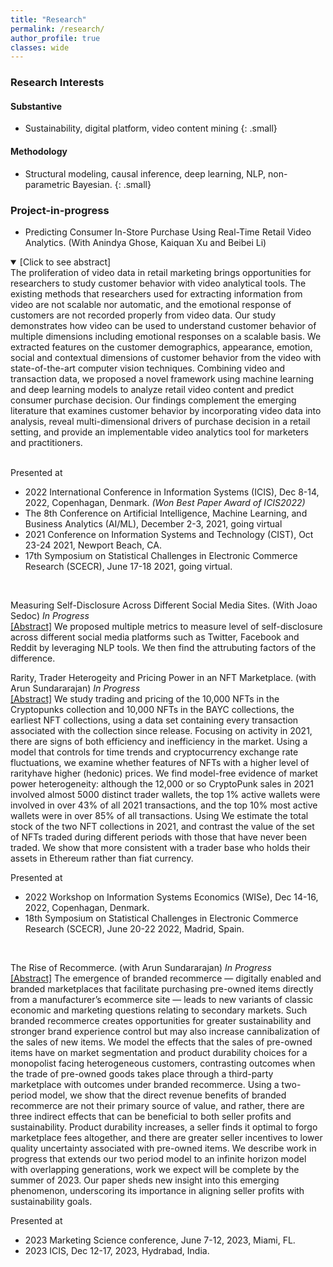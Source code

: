 ```yaml
---
title: "Research"
permalink: /research/
author_profile: true
classes: wide
---
```


### Research Interests

#### Substantive
- Sustainability, digital platform, video content mining
{: .small}
#### Methodology
- Structural modeling, causal inference, deep learning, NLP, non-parametric Bayesian.
{: .small}

### Project-in-progress
* Predicting Consumer In-Store Purchase Using Real-Time Retail Video Analytics. (With Anindya Ghose, Kaiquan Xu and Beibei Li) 
<details open>
  <summary>[Click to see abstract]</summary>
  The proliferation of video data in retail marketing brings opportunities for researchers to study customer behavior with video analytical tools. The existing methods that researchers used for extracting information from video are not scalable nor automatic, and the emotional response of customers are not recorded properly from video data. Our study demonstrates how video can be used to understand customer behavior of multiple dimensions including emotional responses on a scalable basis. We extracted features on the customer demographics, appearance, emotion, social and contextual dimensions of customer behavior from the video with state-of-the-art computer vision techniques. Combining video and transaction data, we proposed a novel framework using machine learning and deep learning models to analyze retail video content and predict consumer purchase decision. Our findings complement the emerging literature that examines customer behavior by incorporating video data into analysis, reveal multi-dimensional drivers of purchase decision in a retail setting, and provide an implementable video analytics tool for marketers and practitioners. 
</details>

<br>

Presented at
  - 2022 International Conference in Information Systems (ICIS), Dec 8-14, 2022, Copenhagan, Denmark. *(Won Best Paper Award of ICIS2022)*
  - The 8th Conference on Artificial Intelligence, Machine Learning, and Business Analytics (AI/ML), December 2-3, 2021, going virtual
  - 2021 Conference on Information Systems and Technology (CIST), Oct 23-24 2021, Newport Beach, CA.
  - 17th Symposium on Statistical Challenges in Electronic Commerce Research (SCECR), June 17-18 2021, going virtual. 
<br>

Measuring Self-Disclosure Across Different Social Media Sites. (With Joao Sedoc) *In Progress* <br>
<ins>[Abstract]</ins>  We proposed multiple metrics to measure level of self-disclosure across different social media platforms such as Twitter, Facebook and Reddit by leveraging NLP tools. We then find the attrubuting factors of the difference.
<br>

Rarity, Trader Heterogeity and Pricing Power in an NFT Marketplace. (with Arun Sundararajan) *In Progress* <br>
<ins>[Abstract]</ins>  We study trading and pricing of the 10,000 NFTs in the Cryptopunks collection and 10,000 NFTs in the BAYC collections, the earliest NFT collections, using a data set containing every transaction associated with the collection since release. Focusing on activity in 2021, there are signs of both efficiency and inefficiency in the market. Using a model that controls for time trends and cryptocurrency exchange rate fluctuations, we examine whether features of NFTs with a higher level of rarityhave higher (hedonic) prices. We find model-free evidence of market power heterogeneity: although the 12,000 or so CryptoPunk sales in 2021 involved almost 5000 distinct trader wallets, the top 1% active wallets were involved in over 43% of all 2021 transactions, and the top 10% most active wallets were in over 85% of all transactions. Using We estimate the total stock of the two NFT collections in 2021, and contrast the value of the set of NFTs traded during different periods with those that have never been traded. We show that more consistent with a trader base who holds their assets in Ethereum rather than fiat currency.
<br>

Presented at
  - 2022 Workshop on Information Systems Economics (WISe), Dec 14-16, 2022, Copenhagan, Denmark.
  - 18th Symposium on Statistical Challenges in Electronic Commerce Research (SCECR), June 20-22 2022, Madrid, Spain.
<br>

The Rise of Recommerce. (with Arun Sundararajan) *In Progress* <br>
<ins>[Abstract]</ins>  The emergence of branded recommerce — digitally enabled and branded marketplaces that facilitate purchasing pre-owned items directly from a manufacturer’s ecommerce site — leads to new variants of classic economic and marketing questions relating to secondary markets. Such branded recommerce creates opportunities for greater sustainability and stronger brand experience control but may also increase cannibalization of the sales of new items. We model the effects that the sales of pre-owned items have on market segmentation and product durability choices for a monopolist facing heterogeneous customers, contrasting outcomes when the trade of pre-owned goods takes place through a third-party marketplace with outcomes under branded recommerce. Using a two-period model, we show that the direct revenue benefits of branded recommerce are not their primary source of value, and rather, there are three indirect effects that can be beneficial to both seller profits and sustainability. Product  durability increases, a seller finds it optimal to forgo marketplace fees altogether, and there are greater seller incentives to lower quality uncertainty associated with pre-owned items. We describe work in progress that extends our two period model to an infinite horizon model with overlapping generations, work we expect will be complete by the summer of 2023. Our paper sheds new insight into this emerging phenomenon, underscoring its importance in aligning seller profits with sustainability goals.
<br>

Presented at
  - 2023 Marketing Science conference, June 7-12, 2023, Miami, FL.
  - 2023 ICIS, Dec 12-17, 2023, Hydrabad, India.
<br>




